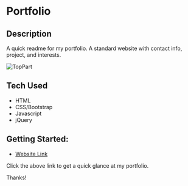 
# Portfolio

## Description
A quick readme for my portfolio. A standard website with contact info, project, and interests.

![TopPart](https://i.imgur.com/ETdvt0G.png)

## Tech Used
- HTML
- CSS/Bootstrap
- Javascript
- jQuery

## Getting Started:
- [Website Link](https://lordsnoosh.github.io/LordSnoosh/)

Click the above link to get a quick glance at my portfolio.

Thanks!
